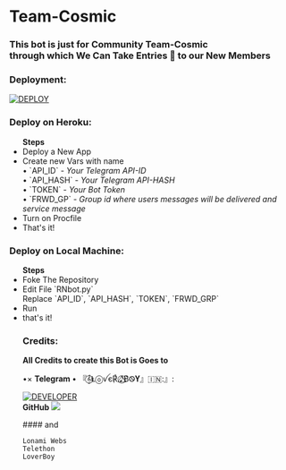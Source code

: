 # Team-Cosmic 
 
### This bot is just for Community Team-Cosmic</br> through which We Can Take Entries 🤗 to our New Members

### Deployment: 
[![DEPLOY](https://www.herokucdn.com/deploy/button.svg)](https://heroku.com/deploy?template=https://github.com/loverboyXD/)

### Deploy on Heroku:
<ul>
  <b> Steps </b>
  <li> Deploy a New App </li>
  <li> Create new Vars with name </br> • `API_ID` - <i>Your Telegram API-ID</i> </br> • `API_HASH` - <i> Your Telegram API-HASH </i> </br> • `TOKEN` - <i> Your Bot Token </i> </br> • `FRWD_GP` - <i> Group id where users messages will be delivered and service message </i> </li> 
  <li> Turn on Procfile </li> 
  <li> That's it! </li> 
</ul> 

### Deploy on Local Machine:
<ul> 
  <b> Steps </b>
  <li> Foke The Repository </li> 
  <li> Edit File `RNbot.py` </li>
  </li> Replace `API_ID`, `API_HASH`, `TOKEN`, `FRWD_GRP` </li> 
  <li> Run </li> 
  <li> that's it! </li>

### Credits:
<b> All Credits to create this Bot is Goes to </b>

•× <b> Telegram </b>
• 『𝄞⃝Ⱡⓞꪜє℟ 𝅘𝅥𝅯⃝⃤B͛Ꮻ𝐘』🇮🇳:』: <br>

 <a href="https://t.me/Alone_loverboy"> <img src="https://img.shields.io/badge/loverboy-leaderdev-black?style=social&logo=telegram" alt="DEVELOPER" /></a>
</br> 
<b> GitHub </b> <a href="https://github.com/loverboyXD" alt="LOVERBOY"><img src="https://img.shields.io/badge/github-Løverbøy-black?logo=github" /></a> 

</hr> 
#### and 

```
Lonami Webs 
Telethon 
LoverBoy
```

